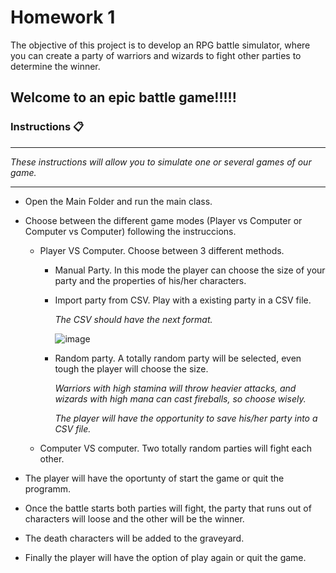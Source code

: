 # Homework 1

The objective of this project is to develop an RPG battle simulator, where you can create a party of warriors and wizards to fight other parties to determine the winner. 

## Welcome to an epic battle game!!!!!

### Instructions 📋

----------------------------------

*These instructions will allow you to simulate one or several games of our game.*

----------------------------------------------------------------------------------

- Open the Main Folder and run the main class.

- Choose between the different game modes (Player vs Computer or Computer vs Computer) following the instruccions.
   - Player VS Computer. Choose between 3 different methods.

     - Manual Party. In this mode the player can choose the size of your party and the properties of his/her characters.
     - Import party from CSV. Play with a existing party in a CSV file.
     
        *The CSV should have the next format.*
        
        ![image](https://user-images.githubusercontent.com/105786314/172934893-5f67fa72-9ea5-4c63-9073-092393690a55.png)
        
     - Random party. A totally random party will be selected, even tough the player will choose the size.
     
       *Warriors with high stamina will throw heavier attacks, and wizards with high mana can cast fireballs, so choose wisely.*
      
       *The player will have the opportunity to save his/her party into a CSV file.*

   - Computer VS computer. Two totally random parties will fight each other.

- The player will have the oportunty of start the game or quit the programm.

- Once the battle starts both parties will fight, the party that runs out of characters will loose and the other will be the winner.

- The death characters will be added to the graveyard.

- Finally the player will have the option of play again or quit the game.



